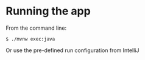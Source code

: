 # Running the app

From the command line:
```
$ ./mvnw exec:java
```

Or use the pre-defined run configuration from IntelliJ

